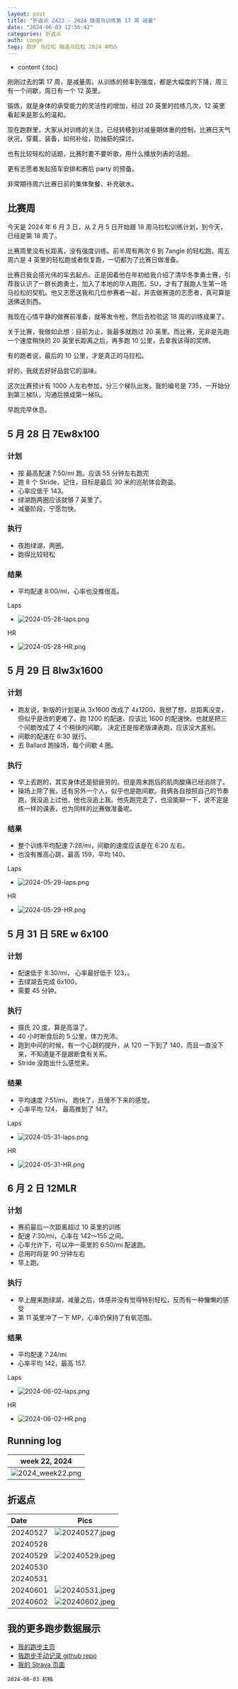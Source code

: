 ```yaml
---
layout: post
title: "折返点 2422 - 2024 隧道马训练第 17 周 减量"
date: "2024-06-03 12:56:42"
categories: 折返点
auth: conge
tags: 跑步 马拉松 隧道马拉松 2024 AM55
---
```

* content
{:toc}

刚刚过去的第 17 周，是减量周。从训练的频率到强度，都是大幅度的下降，周三有一个间歇，周日有一个 12 英里。

锻炼，就是身体的承受能力的灵活性的增加，经过 20 英里的拉练几次，12 英里看起来是那么的温和。

现在跑群里，大家从对训练的关注，已经转移到对减量期体重的控制，比赛日天气状况，穿戴，装备，如何补给，防抽筋的探讨。

也有比较轻松的话题，比赛时要不要听歌，用什么播放列表的话题。

更有志愿者发起搭车安排和赛后 party 的预备。

非常期待周六比赛日前的集体聚餐、补充碳水。





## 比赛周

今天是 2024 年 6 月 3 日，从 2 月 5 日开始跟 18 周马拉松训练计划，到今天，已经是第 18 周了。

比赛周里没有长距离，没有强度训练。前半周有两次 6 到 7angle 的轻松跑，周五周六是 4 英里的轻松跑或者恢复跑，一切都为了比赛日做准备。

比赛日我会搭光伟的车去起点。正是因着他在年初给我介绍了清华冬季勇士赛，引荐我认识了一群长跑勇士，加入了本地的华人跑团，SU，才有了我跑人生第一场马拉松的契机。他又志愿送我和几位参赛者一起，并去做赛道的志愿者，真可算是送佛送到西。

我现在心情平静的做赛前准备，就等发令枪，然后去检验这 18 周的训练成果了。

关于比赛，我做如此想：目前为止，我最多就跑过 20 英里。而比赛，无非是先跑一个速度稍快的 20 英里长距离之后，再多跑 10 公里，去拿我该得的奖牌。

有的跑者说，最后的 10 公里，才是真正的马拉松。

好的，我就去好好品尝它的滋味。

这次比赛预计有 1000 人左右参加，分三个梯队出发。我的编号是 735，一开始分到第三梯队，沟通后换成第一梯队。

早跑完早休息。

## 5 月 28 日 7Ew8x100

### 计划

* 按 最高配速 7:50/mi 跑。应该 55 分钟左右跑完
* 跑 8 个 Stride，记住，目标是最后 30 米的巡航体会跑姿。
* 心率应低于 143。
* 绿湖跑两圈应该就够 7 英里了。
* 减量阶段，宁愿勿快。

### 执行

* 夜跑绿湖，两圈。
* 跑得比较轻松

### 结果

* 平均配速 8:00/mi，心率也没推很高。

Laps

* ![2024-05-28-laps.png](https://s2.loli.net/2024/05/31/wvMhIaZzc4VnQBk.png)

HR

* ![2024-05-28-HR.png](https://s2.loli.net/2024/05/31/rvdO1GtK24nYEhq.png)
  
## 5 月 29 日 8Iw3x1600

### 计划

* 跑友说，新版的计划是从 3x1600 改成了 4x1200，我想了想，总距离没变，但似乎是改的更难了。跑 1200 的配速，应该比 1600 的配速快。也就是把三个间歇改成了 4 个稍快的间歇。 决定还是按老版课表跑，应该没大差别。
* 间歇的配速在 6:30 就行。
* 去 Ballard 跑操场，每个间歇 4 圈。

### 执行

* 早上去跑的，其实身体还是挺疲劳的。但是周末跑后的肌肉酸痛已经消除了。
* 操场上除了我，还有另外一个人，似乎也是跑间歇。我俩各自按照自己的节奏跑，我没追上过他，他也没追上我。他先跑完走了，也没能聊一下，说不定是练一样的课表，也为同样的比赛做准备呢。

### 结果
* 整个训练平均配速 7:28/mi，间歇的速度应该是在 6:20 左右。
* 也没有推高心跳，最高 159，平均 140。

Laps

* ![2024-05-29-laps.png](https://s2.loli.net/2024/05/31/KzN8aQbG2jJrOoh.png)

HR

* ![2024-05-29-HR.png](https://s2.loli.net/2024/05/31/tRKOFkAZIPYcWmJ.png)

## 5 月 31 日 5RE w 6x100

### 计划

* 配速低于 8:30/mi， 心率最好低于 123，。
* 去绿湖去完成 6x100。
* 需要 45 分钟。

### 执行

* 摄氏 20 度，算是高温了。
* 40 小时断食后的 5 公里，体力充沛。
* 跑到中间的时候，有一个心跳的提升，从 120 一下到了 140，而且一直没下来，不知道是不是跟断食有关系。
* Stride 没跑出什么感觉来。

### 结果

* 平均速度 7:51/mi， 跑快了，且慢不下来的感觉。
* 心率平均 124， 最高推到了 147。 

Laps

* ![2024-05-31-laps.png](https://s2.loli.net/2024/06/01/ikYm8dHEOp6ewcM.png)

HR 

* ![2024-05-31-HR.png](https://s2.loli.net/2024/06/01/ogmNQnpd7SYfZJb.png)

## 6 月 2 日 12MLR

### 计划

* 赛前最后一次距离超过 10 英里的训练
* 配速 7:30/mi，心率在 142～155 之间。
* 心率允许下，可以冲一英里的 6:50/mi 配速跑。
* 总用时将是 90 分钟左右
* 早上跑。

### 执行

* 早上醒来跑绿湖，减量之后，体感并没有觉得特别轻松，反而有一种慵懒的感受
* 第 11 英里冲了一下 MP，心率仍保持了有氧范围。

### 结果

* 平均配速 7:24/mi
* 心率平均 142，最高 157.

Laps

* ![2024-06-02-laps.png](https://s2.loli.net/2024/06/04/CZwN1XS6hAv7kLc.png)

HR

* ![2024-06-02-HR.png](https://s2.loli.net/2024/06/04/aYlmhIboKfcwRO4.png)

## Running log

| week 22, 2024 |
| :-----------: |
| ![2024_week22.png](https://s2.loli.net/2024/06/04/FGx9suNXafqyeMO.png) |

## 折返点

| Date     | Pics  |
| :------- | :------------------------------------------------------------------: |
| 20240527 | ![20240527.jpeg](https://s2.loli.net/2024/06/04/bMIyphoWZt7scxl.jpg) |
| 20240528 |  |
| 20240529 | ![20240529.jpeg](https://s2.loli.net/2024/06/04/4jovBRnDCfd5tHc.jpg) |
| 20240530 |  |
| 20240531 |  |
| 20240601 | ![20240531.jpeg](https://s2.loli.net/2024/06/04/69h2ty34QuVrSnR.jpg) |
| 20240602 | ![20240602.jpeg](https://s2.loli.net/2024/06/04/ZrFSvVosHDieT67.jpg) |

## 我的更多跑步数据展示

* [我的跑步主页](https://conge.livingwithfcs.org/running_page/)
* [我跑步手动记录 github repo](https://github.com/conge/RunningStreak)
* [我的 Strava 页面](https://www.strava.com/athletes/57680242)

```
2024-06-03 初稿
```

